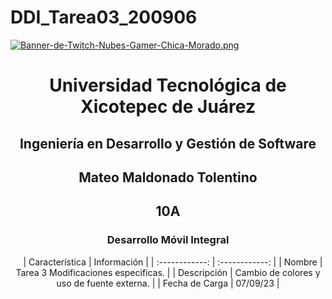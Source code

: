 # DDI_Tarea03_200906

[![Banner-de-Twitch-Nubes-Gamer-Chica-Morado.png](https://i.postimg.cc/15q3LFXF/Banner-de-Twitch-Nubes-Gamer-Chica-Morado.png)](https://postimg.cc/MvzwBvyZ)

<div align="center">
  
# Universidad Tecnológica de Xicotepec de Juárez


## Ingeniería en Desarrollo y Gestión de Software
## Mateo Maldonado Tolentino 
## 10A
### Desarrollo Móvil Integral




&nbsp;
&nbsp;
|  Característica |  Información |
| :------------: | :------------: |
| Nombre  |  Tarea 3 Modificaciones especificas. |
| Descripción  | Cambio de colores y uso de fuente externa. |
|  Fecha de Carga | 07/09/23  |

